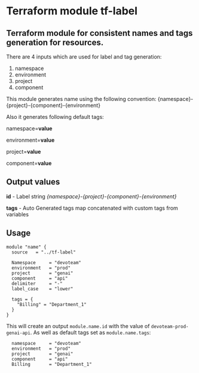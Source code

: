 # Terraform module tf-label

## Terraform module for consistent names and tags generation for resources.

There are 4 inputs which are used for label and tag generation:
1. namespace
1. environment
1. project
1. component

This module generates name using the following convention: {namespace}-{project}-{component}-{environment}

Also it generates following default tags:

namespace=**value**

environment=**value**

project=**value**

component=**value**

## Output values

**id** - Label string *{namespace}-{project}-{component}-{environment}*

**tags** - Auto Generated tags map concatenated with custom tags from variables


## Usage

```
module "name" {
  source   = "../tf-label"

  Namespace     = "devoteam"
  environment   = "prod"
  project       = "genai"
  component     = "api"
  delimiter     = "-"
  label_case    = "lower"

  tags = {
    "Billing" = "Department_1"
  }
}
```

This will create an output `module.name.id` with the value of `devoteam-prod-genai-api`.
As well as default tags set as `module.name.tags`:
```
  namespace     = "devoteam"
  environment   = "prod"
  project       = "genai"
  component     = "api"
  Billing       = "Department_1"
```
